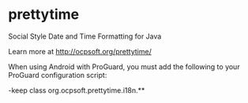 prettytime
==========

Social Style Date and Time Formatting for Java

Learn more at http://ocpsoft.org/prettytime/

When using Android with ProGuard, you must add the following to your ProGuard configuration script:

-keep class org.ocpsoft.prettytime.i18n.**
